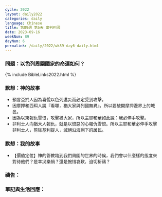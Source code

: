 ```yaml
---
cycle: 2022
layout: daily2022
categories: daily
language: Chinese
title: 第89週 第6天 審判列國
date: 2023-09-16
weekNum: 89
dayNum: 6
permalink: /daily/2022/wk89-day6-daily.html
---
```


### 問題：以色列周圍國家的命運如何？

{% include BibleLinks2022.html %}

### 默想：神的故事
+ 預言亞捫人因為喜悅以色列遘災而必定受到攻擊。
+ 因摩押和西珥人說『看哪，猶大家與列國無異』，所以要破開摩押邊界上的城邑。
+ 因為以東報仇雪恨，攻擊猶大家，所以主耶和華如此說：我必伸手攻擊。
+ 非利士人向猶大人報仇，就是以恨惡的心報仇雪恨。所以主耶和華必伸手攻擊非利士人，剪除基利提人，滅絕沿海剩下的居民。

### 默想：我的故事
+ 【價值定位】神的管教臨到我們周圍的世界的時候，我們會以什麼樣的態度來對待他們？是幸災樂禍？還是惋惜哀歎，迫切祈禱？

### 禱告：

### 筆記與生活回應：
